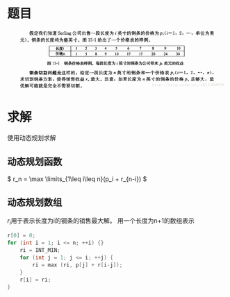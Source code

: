 # 题目
![problem](./images/problem.png)

# 求解

使用动态规划求解

## 动态规划函数
$ r_n = \max \limits_{1\leq i\leq n}(p_i + r_{n-i}) $

## 动态规划数组
$r_i$用于表示长度为i的钢条的销售最大解。 用一个长度为n+1的数组表示
``` c++
r[0] = 0;
for (int i = 1; i <= n; ++i) {}
    ri = INT_MIN;
    for (int j = 1; j <= i; ++j) {
        ri = max (ri, p[j] + r[i-j]);
    }
    r[i] = ri;
}
```